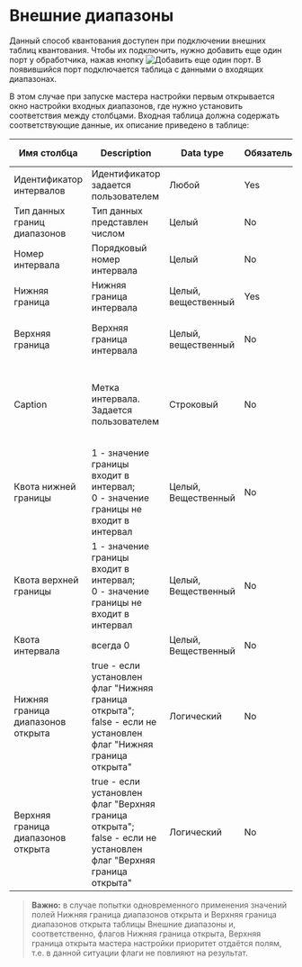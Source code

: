 # Внешние диапазоны

Данный способ квантования доступен при подключении внешних таблиц квантования. Чтобы их подключить, нужно добавить еще один порт у обработчика, нажав кнопку ![ Добавить еще один порт](../../../images/icons/app/node/ports/add/add_inactive_default.svg). В появившийся порт подключается таблица с данными о входящих диапазонах.

В этом случае при запуске мастера настройки первым открывается окно настройки входных диапазонов, где нужно установить соответствия между столбцами. Входная таблица должна содержать соответствующие данные, их описание приведено в таблице:

| Имя столбца | Description | Data type | Обязательный | Значение по умолчанию |
|---------------------|----------------|-------------------|------------------------|----------------------------------------|
| Идентификатор интервалов | Идентификатор задается пользователем | Любой | Yes | Отсутствует |
| Тип данных границ диапазонов | Тип данных представлен числом | Целый | No | Автоматически в зависимости от границы |
| Номер интервала | Порядковый номер интервала | Целый | No | Номера проставятся, начиная с 0 |
| Нижняя граница | Нижняя граница интервала | Целый, вещественный | Yes | Отсутствует |
| Верхняя граница | Верхняя граница интервала | Целый, вещественный | No | Проставятся, основываясь на нижней границе |
| Caption | Метка интервала. Задается пользователем | Строковый | No | Останется пустой. В мастере настройки потом можно будет задать шаблоном |
| Квота нижней границы | 1 - значение границы входит в интервал;<br>0 - значение границы не входит в интервал | Целый, Вещественный | No | 0 |
| Квота верхней границы | 1 - значение границы входит в интервал;<br>0 - значение границы не входит в интервал | Целый, Вещественный | No | 1 |
| Квота интервала | всегда 0 | Целый, Вещественный | No | 0 |
| Нижняя граница диапазонов открыта | true - если установлен флаг "Нижняя граница открыта";  <br>false - если не установлен флаг "Нижняя граница открыта" | Логический | No | false |
| Верхняя граница диапазонов открыта | true - если установлен флаг "Верхняя граница открыта";  <br>false - если не установлен флаг "Верхняя граница открыта" | Логический | No | true |

> **Важно:** в случае попытки одновременного применения значений полей Нижняя граница диапазонов открыта и Верхняя граница диапазонов открыта таблицы Внешние диапазоны и, соответственно, флагов Нижняя граница открыта, Верхняя граница открыта мастера настройки приоритет отдаётся полям, т.е. в данной ситуации флаги не повлияют на результат.